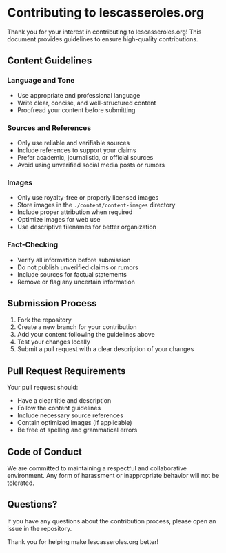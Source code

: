 # Contributing to lescasseroles.org

Thank you for your interest in contributing to lescasseroles.org! This document provides guidelines to ensure high-quality contributions.

## Content Guidelines

### Language and Tone

- Use appropriate and professional language
- Write clear, concise, and well-structured content
- Proofread your content before submitting

### Sources and References

- Only use reliable and verifiable sources
- Include references to support your claims
- Prefer academic, journalistic, or official sources
- Avoid using unverified social media posts or rumors

### Images

- Only use royalty-free or properly licensed images
- Store images in the `./content/content-images` directory
- Include proper attribution when required
- Optimize images for web use
- Use descriptive filenames for better organization

### Fact-Checking

- Verify all information before submission
- Do not publish unverified claims or rumors
- Include sources for factual statements
- Remove or flag any uncertain information

## Submission Process

1. Fork the repository
2. Create a new branch for your contribution
3. Add your content following the guidelines above
4. Test your changes locally
5. Submit a pull request with a clear description of your changes

## Pull Request Requirements

Your pull request should:

- Have a clear title and description
- Follow the content guidelines
- Include necessary source references
- Contain optimized images (if applicable)
- Be free of spelling and grammatical errors

## Code of Conduct

We are committed to maintaining a respectful and collaborative environment. Any form of harassment or inappropriate behavior will not be tolerated.

## Questions?

If you have any questions about the contribution process, please open an issue in the repository.

Thank you for helping make lescasseroles.org better!
